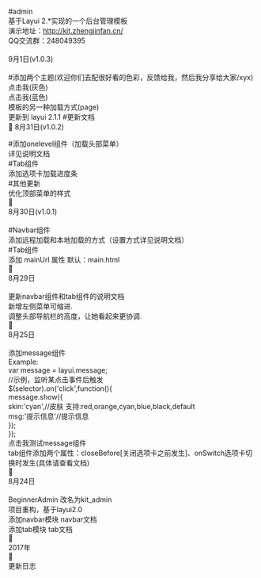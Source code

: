 #admin <br />
基于Layui 2.*实现的一个后台管理模板<br />
演示地址：http://kit.zhengjinfan.cn/<br />
QQ交流群：248049395 <br />
<br />
9月1日(v1.0.3)<br />
<br />
#添加两个主题(欢迎你们去配很好看的色彩，反馈给我，然后我分享给大家/xyx)<br />
点击我(灰色)<br />
点击我(蓝色)<br />
模板的另一种加载方式(page)<br />
更新到 layui 2.1.1 #更新文档<br />

8月31日(v1.0.2)<br />

#添加onelevel组件（加载头部菜单）<br />
详见说明文档<br />
#Tab组件<br />
添加选项卡加载进度条<br />
#其他更新<br />
优化顶部菜单的样式<br />
<br />
8月30日(v1.0.1)<br />
<br />
#Navbar组件<br />
添加远程加载和本地加载的方式（设置方式详见说明文档）<br />
#Tab组件<br />
添加 mainUrl 属性 默认：main.html<br />
<br />
8月29日<br />
<br />
更新navbar组件和tab组件的说明文档<br />
新增左侧菜单可缩进.<br />
调整头部导航栏的高度，让她看起来更协调.<br />
<br />
8月25日<br />
<br />
添加message组件<br />
Example:<br />
var message = layui.message;<br />
//示例，监听某点击事件后触发<br />
$(selector).on('click',function(){<br />
    message.show({<br />
        skin:'cyan',//皮肤  支持:red,orange,cyan,blue,black,default<br />
        msg:'提示信息'//提示信息<br />
    });<br />
});<br />
点击我测试message组件<br />
tab组件添加两个属性：closeBefore[关闭选项卡之前发生]、onSwitch选项卡切换时发生(具体请查看文档)<br />
<br />
8月24日<br />
<br />
BeginnerAdmin 改名为kit_admin<br />
项目重构，基于layui2.0<br />
添加navbar模块 navbar文档<br />
添加tab模块 tab文档<br />
<br />
2017年<br />
<br />
更新日志<br />